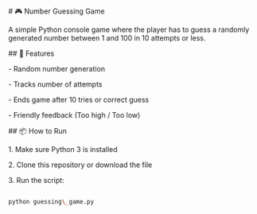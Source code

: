 \# 🎮 Number Guessing Game



A simple Python console game where the player has to guess a randomly generated number between 1 and 100 in 10 attempts or less.



\## 🚀 Features

\- Random number generation

\- Tracks number of attempts

\- Ends game after 10 tries or correct guess

\- Friendly feedback (Too high / Too low)



\## 📦 How to Run

1\. Make sure Python 3 is installed

2\. Clone this repository or download the file

3\. Run the script:

```bash

python guessing\_game.py





